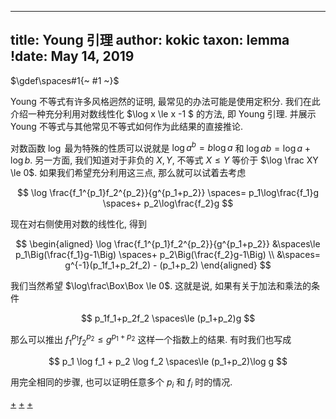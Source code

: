 
---
title: Young 引理
author: kokic
taxon: lemma
!date: May 14, 2019
---

$\gdef\spaces#1{~ #1 ~}$

Young 不等式有许多风格迥然的证明, 最常见的办法可能是使用定积分. 
我们在此介绍一种充分利用对数线性化 $\log x \le x -1 $ 的方法, 即 Young 引理. 
并展示 Young 不等式与其他常见不等式如何作为此结果的直接推论. 

对数函数 $\log$ 最为特殊的性质可以说就是 $\log a^b = b\log a$ 和 $\log a b = \log a + \log b$. 另一方面, 我们知道对于非负的 $X,Y$, 不等式 $X \le Y$ 等价于 $\log \frac XY \le 0$. 如果我们希望充分利用这三点, 那么就可以试着去考虑

$$ \log \frac{f_1^{p_1}f_2^{p_2}}{g^{p_1+p_2}} \spaces= p_1\log\frac{f_1}g \spaces+ p_2\log\frac{f_2}g $$

现在对右侧使用对数的线性化, 得到

$$ 
\begin{aligned}
\log \frac{f_1^{p_1}f_2^{p_2}}{g^{p_1+p_2}} 
&\spaces\le p_1\Big(\frac{f_1}g-1\Big) \spaces+ p_2\Big(\frac{f_2}g-1\Big) \\
&\spaces= g^{-1}(p_1f_1+p_2f_2) - (p_1+p_2)
\end{aligned}
$$

我们当然希望 $\log\frac\Box\Box \le 0$. 这就是说, 如果有关于加法和乘法的条件 

$$
p_1f_1+p_2f_2 \spaces\le (p_1+p_2)g
$$

那么可以推出 $f_1^{p_1}f_2^{p_2} \le g^{p_1+p_2}$ 这样一个指数上的结果. 有时我们也写成

$$
p_1 \log f_1 + p_2 \log f_2 \spaces\le (p_1+p_2)\log g 
$$

用完全相同的步骤, 也可以证明任意多个 $p_i$ 和 $f_i$ 时的情况. 

[+](/daily-surf/young-lemma-000A.md#:embed)
[+](/daily-surf/young-lemma-000B.md#:embed)
[+](/daily-surf/young-lemma-000C.md#:embed)


